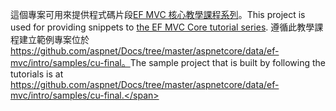 <span data-ttu-id="c80bc-101">這個專案可用來提供程式碼片段[EF MVC 核心教學課程系列](https://docs.microsoft.com/aspnet/core/data/ef-mvc/intro)。</span><span class="sxs-lookup"><span data-stu-id="c80bc-101">This project is used for providing snippets to [the EF MVC Core tutorial series](https://docs.microsoft.com/aspnet/core/data/ef-mvc/intro).</span></span> <span data-ttu-id="c80bc-102">遵循此教學課程建立範例專案位於 https://github.com/aspnet/Docs/tree/master/aspnetcore/data/ef-mvc/intro/samples/cu-final。</span><span class="sxs-lookup"><span data-stu-id="c80bc-102">The sample project that is built by following the tutorials is at https://github.com/aspnet/Docs/tree/master/aspnetcore/data/ef-mvc/intro/samples/cu-final.</span></span>
